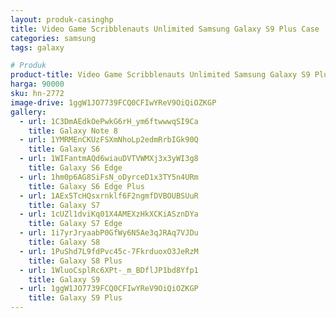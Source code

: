 ```yaml
---
layout: produk-casinghp
title: Video Game Scribblenauts Unlimited Samsung Galaxy S9 Plus Case
categories: samsung
tags: galaxy

# Produk
product-title: Video Game Scribblenauts Unlimited Samsung Galaxy S9 Plus Case
harga: 90000
sku: hn-2772
image-drive: 1ggW1JO7739FCQ0CFIwYReV9OiQiOZKGP
gallery:
  - url: 1C3DmAEdkOePwkG6rH_ym6ftwwwqSI9Ca
    title: Galaxy Note 8
  - url: 1YMRMEnCKUzFSXmNhoLp2edmRrbIGk90Q
    title: Galaxy S6
  - url: 1WIFantmAQd6wiauDVTVWMXj3x3yWI3g8
    title: Galaxy S6 Edge
  - url: 1hm0p6AG8SiFsN_oDyrceD1x3TY5n4URm
    title: Galaxy S6 Edge Plus
  - url: 1AEx5TcHQsxrnklf6F2ngmfDVBOUBSUuR
    title: Galaxy S7
  - url: 1cUZl1dviKq01X4AMEXzHkXCKiASznDYa
    title: Galaxy S7 Edge
  - url: 1i7yrJryaabP0GfWy6N5Ae3qJRAq7VJDu
    title: Galaxy S8
  - url: 1PuShd7L9fdPvc45c-7FkrduoxO3JeRzM
    title: Galaxy S8 Plus
  - url: 1WluoCsplRc6XPt-_m_BDflJP1bd8Yfp1
    title: Galaxy S9
  - url: 1ggW1JO7739FCQ0CFIwYReV9OiQiOZKGP
    title: Galaxy S9 Plus
---
```

